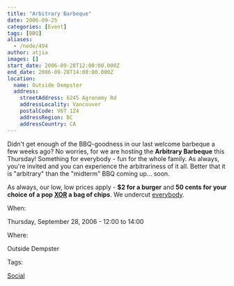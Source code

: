 ```yaml
---
title: "Arbitrary Barbeque"
date: 2006-09-25
categories: [Event]
tags: [BBQ]
aliases:
  - /node/494
author: atjia
images: []
start_date: 2006-09-28T12:00:00.000Z
end_date: 2006-09-28T14:00:00.000Z
location:
  name: Outside Dempster
  address:
    streetAddress: 6245 Agronomy Rd
    addressLocality: Vancouver
    postalCode: V6T 1Z4
    addressRegion: BC
    addressCountry: CA
---
```


Didn't get enough of the BBQ-goodness in our last welcome barbeque a few weeks ago? No worries, for we are hosting the **Arbitrary Barbeque** this Thursday! Something for everybody - fun for the whole family. As always, you're invited and you can experience the arbitrariness of it all. Better that it is "arbitrary" than the "midterm" BBQ coming up... soon.

As always, our low, low prices apply - **$2 for a burger** and **50 cents for your choice of a pop [XOR](https://en.wikipedia.org/wiki/XOR) a bag of chips**. We undercut [everybody](http://www.ams.ubc.ca/content.cfm?ID=47).

When: 

Thursday, September 28, 2006 - 12:00 to 14:00

Where: 

Outside Dempster

Tags: 

[Social](/social)
